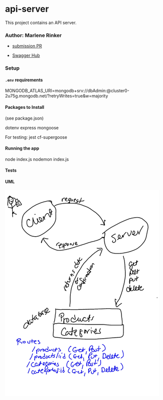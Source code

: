# api-server

This project contains an API server.


### Author: Marlene Rinker

- [submission PR](https://github.com/marlenerinker-401-advanced-javascript/api-server/pull/7)
<!-- - [tests report](https://github.com/marlenerinker-401-advanced-javascript/notes/actions) -->
- [Swagger Hub](https://app.swaggerhub.com/apis/marlene-rinker/api-server/0.1#/)

### Setup

#### `.env` requirements
MONGODB_ATLAS_URI=mongodb+srv://dbAdmin:<password>@cluster0-2u75g.mongodb.net/<database>?retryWrites=true&w=majority

#### Packages to Install
(see package.json)

dotenv
express
mongoose

For testing:
jest
cf-supergoose



#### Running the app
node index.js 
nodemon index.js




#### Tests
<!-- info about tests goes here -->

#### UML
![UML Diagram](api-server-whiteboard.jpg)


